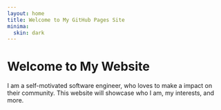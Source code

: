 ```yaml
---
layout: home
title: Welcome to My GitHub Pages Site
minima:
  skin: dark
---
```


# Welcome to My Website

I am a self-motivated software engineer, who loves to make a impact on their community. This website will showcase who I am, my interests, and more.

